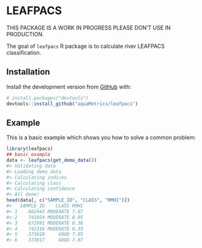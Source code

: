 
<!-- README.md is generated from README.Rmd. Please edit that file -->

# LEAFPACS

<!-- badges: start -->
<!-- badges: end -->

THIS PACKAGE IS A WORK IN PROGRESS PLEASE DON’T USE IN PRODUCTION.

The goal of `leafpacs` R package is to calculate river LEAFPACS
classification.

## Installation

Install the development version from [GitHub](https://github.com/) with:

``` r
# install.packages("devtools")
devtools::install_github("aquaMetrics/leafpacs")
```

## Example

This is a basic example which shows you how to solve a common problem:

``` r
library(leafpacs)
## basic example
data <- leafpacs(get_demo_data())
#> Validating data
#> Loading demo data
#> Calculating indices
#> Calculating class
#> Calculating confidence
#> All done!
head(data[, c("SAMPLE_ID", "CLASS", "RMHI")])
#>   SAMPLE_ID    CLASS RMHI
#> 1    662443 MODERATE 7.87
#> 2    741954 MODERATE 8.05
#> 3    672991 MODERATE 8.36
#> 4    742316 MODERATE 8.33
#> 5    373018     GOOD 7.95
#> 6    373017     GOOD 7.87
```
